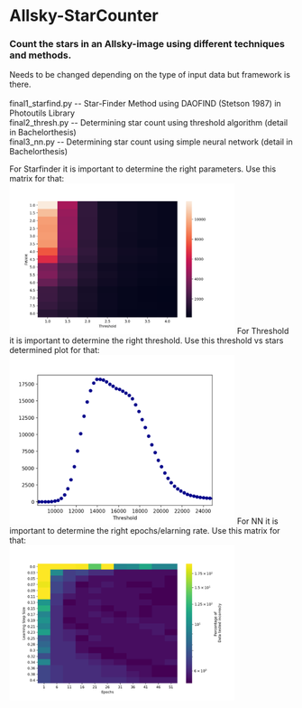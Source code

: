 # Allsky-StarCounter
### Count the stars in an Allsky-image using different techniques and methods.

Needs to be changed depending on the type of input data but framework is there.<br/>
<br/>
final1_starfind.py -- Star-Finder Method using DAOFIND (Stetson 1987) in Photoutils Library<br/>
final2_thresh.py -- Determining star count using threshold algorithm (detail in Bachelorthesis)<br/>
final3_nn.py -- Determining star count using simple neural network (detail in Bachelorthesis)<br/>


For Starfinder it is important to determine the right parameters. Use this matrix for that:<br/>
<img src="images/method1_starfinder_params.png" width = 400>
For Threshold it is important to determine the right threshold. Use this threshold vs stars determined plot for that:<br/>
<img src="images/method2-thresholdstars_closer.png" width = 400>
For NN it is important to determine the right epochs/elarning rate. Use this matrix for that:<br/>
<img src="images/nn_results1.png" width = 400>
